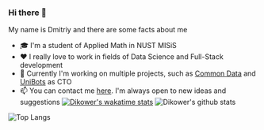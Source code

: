### Hi there 👋
My name is Dmitriy and there are some facts about me
- 🎓 I'm a student of Applied Math in NUST MISiS
- ❤️ I really love to work in fields of Data Science and Full-Stack development
- 🚀 Currently I'm working on multiple projects, such as [Common Data](https://github.com/tpofd/common-data-app) 
and [UniBots](https://unibots-landing.now.sh/) as CTO
- 📫 You can contact me [here](https://t.me/Dikower). I'm always open to new ideas and suggestions
[![Dikower's wakatime stats](https://github-readme-stats.vercel.app/api/wakatime?username=Dikower&theme=tokyonight)](https://github.com/anuraghazra/github-readme-stats)
![Dikower's github stats](https://github-readme-stats.vercel.app/api?username=Dikower&show_icons=true&theme=tokyonight)


![Top Langs](https://github-readme-stats.vercel.app/api/top-langs/?username=Dikower&langs_count=8&theme=tokyonight&layout=compact)
